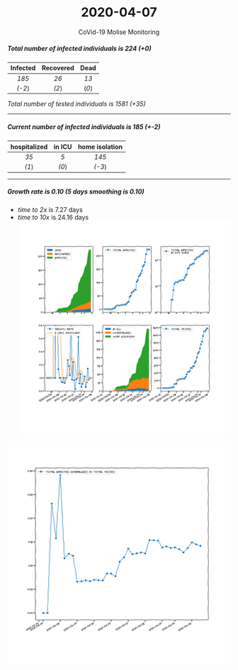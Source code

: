 <div align='center'>

# 2020-04-07
CoVid-19 Molise Monitoring
</div>

##### Total number of infected individuals is 224 (+0)
Infected | Recovered | Dead
:---: | :---: | :---:
*185* | *26* | *13*
*(-2*) | *(2*) | (*0*)

*Total number of tested individuals is 1581 (+35)*
***
##### Current number of infected individuals is 185 (+-2)
hospitalized | in ICU | home isolation
:---: | :---: | :---:
*35* |*5* |*145*
*(1*) |*(0*) |*(-3*)
***
##### Growth rate is 0.10 (5 days smoothing is 0.10)
- *time to 2x* is 7.27 days
- *time to 10x* is 24.16 days
![stats][stats]

![infected_normalized][infected_normalized]

[stats]: stats_Molise.png
[infected_normalized]: infected_normalized_Molise.png
